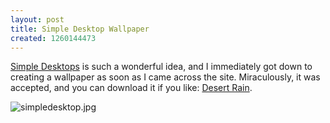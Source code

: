 ```yaml
--- 
layout: post
title: Simple Desktop Wallpaper
created: 1260144473
---
```

<p><a href="http://simpledesktops.com">Simple Desktops</a> is such a wonderful idea, and I immediately got down to creating a wallpaper as soon as I came across the site. Miraculously, it was accepted, and you can download it if you like: <a href="http://simpledesktops.com/browse/photos/2009/nov/30/desert-rain/">Desert Rain</a>.</p>
<!--break-->
<p><img src="http://nimbupani.com/files/simpledesktop_0.jpg" alt="simpledesktop.jpg"></p>
